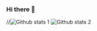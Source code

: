 ### Hi there 👋

<!--
**serdarkayiskiran/serdarkayiskiran** is a ✨ _special_ ✨ repository because its `README.md` (this file) appears on your GitHub profile.

Here are some ideas to get you started:

- 🔭 I’m currently working on ...
- 🌱 I’m currently learning ...
- 👯 I’m looking to collaborate on ...
- 🤔 I’m looking for help with ...
- 💬 Ask me about ...
- 📫 How to reach me: ...
- 😄 Pronouns: ...
- ⚡ Fun fact: ...
-->


//![Github stats 1](https://github-readme-stats.vercel.app/api?username=serdarkayiskiran&show_icons=true&theme=gradient) 
![Github stats 2](https://github-readme-stats.vercel.app/api?username=serdarkayiskiran&show_icons=true&theme=radical)
